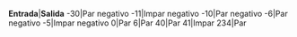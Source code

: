 **Entrada**|**Salida**
-30|Par negativo
-11|Impar negativo
-10|Par negativo
-6|Par negativo
-5|Impar negativo
0|Par
6|Par
40|Par
41|Impar
234|Par
